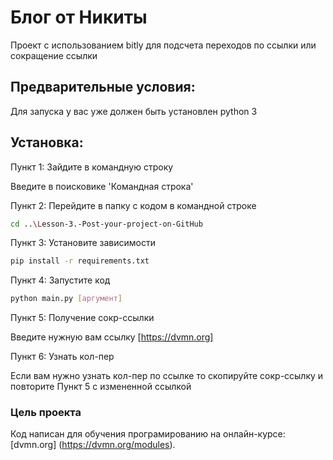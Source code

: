 # Блог от Никиты

Проект с использованием bitly для подсчета переходов по ссылки или сокращение ссылки 

## Предварительные условия:

Для запуска у вас уже должен быть установлен  python 3

## Установка:

Пункт 1: Зайдите в командную строку 

Введите в поисковике 'Командная строка'

Пункт 2: Перейдите в папку с кодом в командной строке

```bash
cd ..\Lesson-3.-Post-your-project-on-GitHub
```

Пункт 3: Установите зависимости

```bash
pip install -r requirements.txt
```

Пункт 4: Запустите код

```bash
python main.py [аргумент]
```

Пункт 5: Получение сокр-ссылки

Введите нужную вам ссылку [https://dvmn.org]                                                                                                                                     

Пункт 6: Узнать кол-пер

Если вам нужно узнать кол-пер по ссылке то скопируйте сокр-ссылку и повторите Пункт 5 с измененной ссылкой                                                                       

### Цель проекта

Код написан для обучения програмированию на онлайн-курсе:[dvmn.org] (https://dvmn.org/modules).
